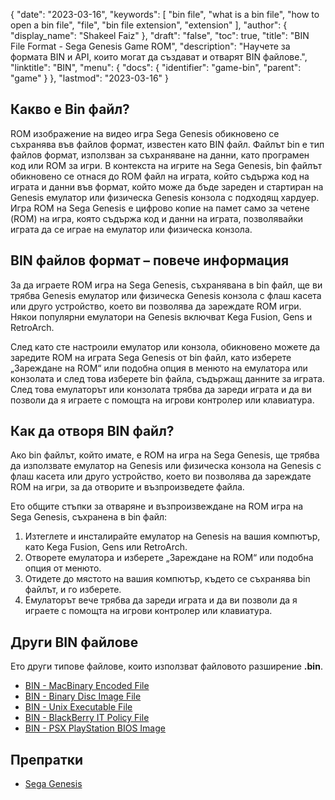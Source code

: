 {
  "date": "2023-03-16",
  "keywords": [
    "bin file",
    "what is a bin file",
    "how to open a bin file",
    "file",
    "bin file extension",
    "extension"
  ],
  "author": {
    "display_name": "Shakeel Faiz"
  },
  "draft": "false",
  "toc": true,
  "title": "BIN File Format - Sega Genesis Game ROM",
  "description": "Научете за формата BIN и API, които могат да създават и отварят BIN файлове.",
  "linktitle": "BIN",
  "menu": {
    "docs": {
      "identifier": "game-bin",
      "parent": "game"
    }
  },
  "lastmod": "2023-03-16"
}

## Какво е Bin файл?

ROM изображение на видео игра Sega Genesis обикновено се съхранява във файлов формат, известен като BIN файл. Файлът bin е тип файлов формат, използван за съхраняване на данни, като програмен код или ROM за игри. В контекста на игрите на Sega Genesis, bin файлът обикновено се отнася до ROM файл на играта, който съдържа код на играта и данни във формат, който може да бъде зареден и стартиран на Genesis емулатор или физическа Genesis конзола с подходящ хардуер. Игра ROM на Sega Genesis е цифрово копие на памет само за четене (ROM) на игра, която съдържа код и данни на играта, позволявайки играта да се играе на емулатор или физическа конзола.

## BIN файлов формат – повече информация

За да играете ROM игра на Sega Genesis, съхранявана в bin файл, ще ви трябва Genesis емулатор или физическа Genesis конзола с флаш касета или друго устройство, което ви позволява да зареждате ROM игри. Някои популярни емулатори на Genesis включват Kega Fusion, Gens и RetroArch.

След като сте настроили емулатор или конзола, обикновено можете да заредите ROM на играта Sega Genesis от bin файл, като изберете „Зареждане на ROM“ или подобна опция в менюто на емулатора или конзолата и след това изберете bin файла, съдържащ данните за играта. След това емулаторът или конзолата трябва да зареди играта и да ви позволи да я играете с помощта на игрови контролер или клавиатура.

## Как да отворя BIN файл?

Ако bin файлът, който имате, е ROM на игра на Sega Genesis, ще трябва да използвате емулатор на Genesis или физическа конзола на Genesis с флаш касета или друго устройство, което ви позволява да зареждате ROM на игри, за да отворите и възпроизведете файла.

Ето общите стъпки за отваряне и възпроизвеждане на ROM игра на Sega Genesis, съхранена в bin файл:

1. Изтеглете и инсталирайте емулатор на Genesis на вашия компютър, като Kega Fusion, Gens или RetroArch.
2. Отворете емулатора и изберете „Зареждане на ROM“ или подобна опция от менюто.
3. Отидете до мястото на вашия компютър, където се съхранява bin файлът, и го изберете.
4. Емулаторът вече трябва да зареди играта и да ви позволи да я играете с помощта на игрови контролер или клавиатура.

## Други BIN файлове

Ето други типове файлове, които използват файловото разширение **.bin**.

- [BIN - MacBinary Encoded File](/compression/bin/)
- [BIN - Binary Disc Image File](/disc-and-media/bin/)
- [BIN - Unix Executable File](/executable/bin/)
- [BIN - BlackBerry IT Policy File](/settings/bin/)
- [BIN - PSX PlayStation BIOS Image](/game/bin-pcsx/)

## Препратки
* [Sega Genesis](https://en.wikipedia.org/wiki/Sega_Genesis)
